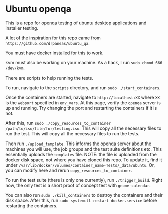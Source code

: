 # Ubuntu openqa

This is a repo for openqa testing of ubuntu desktop applications and installer testing.

A lot of the inspiration for this repo came from `https://github.com/drpaneas/ubuntu_qa`.

You must have docker installed for this to work.

kvm must also be working on your machine. As a hack, I run `sudo chmod 666 /dev/kvm`.

There are scripts to help running the tests.

To run, navigate to the `scripts` directory, and run `sudo ./start_containers`.

Once the containers are started, navigate to `http://localhost:XX` where `XX` is the `webport` specified in `env_vars`.
At this page, verify the `openqa` server is up and running. Try changing the port and restarting the containers if it is not.

After this, run `sudo ./copy_resources_to_container /path/to/iso/file/for/testing.iso`. This will copy all the necessary files to run the test. This will copy all the necessary files to run the tests.

Then run `./upload_template`. This informs the openqa server about the machines you will use, the job groups and the test suite definitions etc. This essentially uploads the `templates` file. NOTE: the file is uploaded from the docker disk space, not where you have cloned this repo.
To update it, find it under `/var/lib/docker/volumes/container_name-Tests/_data/ubuntu`. Or, you can modify here and rerun `copy_resources_to_container`.

To run the test suite (there is only one currently), run `./trigger_build`. Right now, the only test is a short proof of concept test with `gnome-calendar`.

You can also run `sudo ./kill_containers` to destroy the containers and their disk space. After this, run `sudo systemctl restart docker.service` before restarting the containers.